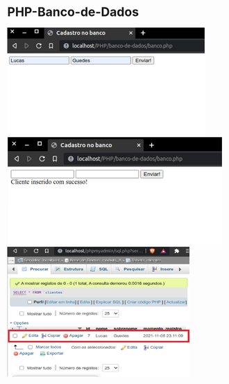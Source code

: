 # PHP-Banco-de-Dados

<div class="box">
<img src="https://github.com/lukebarbosa/PHP-Banco-de-Dados/blob/main/img/inserindo.png" alt="inserindo dados" height="250px">
<img src="https://github.com/lukebarbosa/PHP-Banco-de-Dados/blob/main/img/enviado.png" alt="dados enviados" height="250px">
<img src="https://github.com/lukebarbosa/PHP-Banco-de-Dados/blob/main/img/banco-de-dados.png" alt="dados no banco de dados" height="300px" width="420px">
</div>
